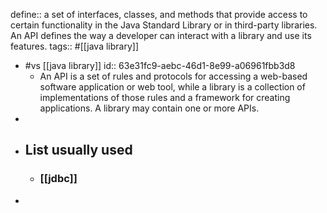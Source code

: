 define:: a set of interfaces, classes, and methods that provide access to certain functionality in the Java Standard Library or in third-party libraries. An API defines the way a developer can interact with a library and use its features.
tags:: #[[java library]]

  - #vs [[java library]]
    id:: 63e31fc9-aebc-46d1-8e99-a06961fbb3d8
    - An API is a set of rules and protocols for accessing a web-based software application or web tool, while a library is a collection of implementations of those rules and a framework for creating applications. A library may contain one or more APIs.
  -
- ## List usually used
  - ### [[jdbc]]
-